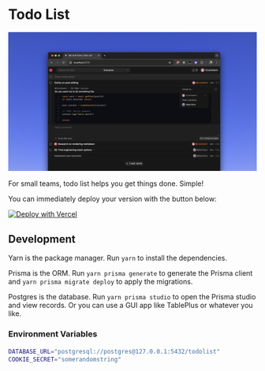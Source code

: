 # Todo List

![Screenshot](./assets/screenshot.jpg)

For small teams, todo list helps you get things done. Simple!

You can immediately deploy your version with the button below:

[![Deploy with Vercel](https://vercel.com/button)](https://vercel.com/new/clone?repository-url=https%3A%2F%2Fgithub.com%2Fblackmann%2Ftodo-list&env=COOKIE_SECRET&integration-ids=oac_3sK3gnG06emjIEVL09jjntDD)

## Development

Yarn is the package manager. Run `yarn` to install the dependencies.

Prisma is the ORM. Run `yarn prisma generate` to generate the Prisma client and `yarn prisma migrate deploy` to apply the migrations.

Postgres is the database. Run `yarn prisma studio` to open the Prisma studio and view records. Or you can use a GUI app like TablePlus or whatever you like.

### Environment Variables

```bash
DATABASE_URL="postgresql://postgres@127.0.0.1:5432/todolist"
COOKIE_SECRET="somerandomstring"
```

